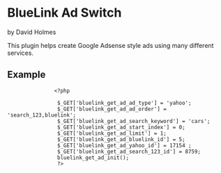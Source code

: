 BlueLink Ad Switch
==============
by David Holmes<br/>

This plugin helps create Google Adsense style ads using many different services.
<h2> Example</h2>
	
                   <?php 

                    $_GET['bluelink_get_ad_ad_type'] = 'yahoo';
                    $_GET['bluelink_get_ad_ad_order'] = 'search_123,bluelink';
                    $_GET['bluelink_get_ad_search_keyword'] = 'cars';
                    $_GET['bluelink_get_ad_start_index'] = 0;
                    $_GET['bluelink_get_ad_limit'] = 1;
                    $_GET['bluelink_get_ad_bluelink_id'] = 5;
                    $_GET['bluelink_get_ad_yahoo_id'] = 17154 ;
                    $_GET['bluelink_get_ad_search_123_id'] = 8759;
                    bluelink_get_ad_init();
                    ?>

	